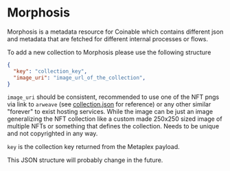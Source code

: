 # Morphosis
Morphosis is a metadata resource for Coinable which contains different json and metadata that are fetched for different internal processes or flows.

To add a new collection to Morphosis please use the following structure


```json
{
  "key": "collection_key",
  "image_uri": "image_url_of_the_collection",
}
```

`image_uri` should be consistent, recommended to use one of the NFT pngs via link to `arweave` (see [collection.json](https://github.com/coinable/morphosis/blob/main/collections.json) for reference) or any other similar "forever" to exist hosting services. While the image can be just an image generalizing the NFT collection like a custom made 250x250 sized image of multiple NFTs or something that defines the collection. Needs to be unique and not copyrighted in any way.

`key` is the collection key returned from the Metaplex payload.

This JSON structure will probably change in the future.
